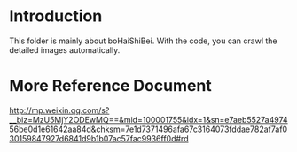 # Introduction
This folder is mainly about boHaiShiBei. With the code, you can crawl the detailed images automatically.

# More Reference Document
http://mp.weixin.qq.com/s?__biz=MzU5MjY2ODEwMQ==&mid=100001755&idx=1&sn=e7aeb5527a497456be0d1e61642aa84d&chksm=7e1d7371496afa67c3164073fddae782af7af030159847927d6841d9b1b07ac57fac9936ff0d#rd
